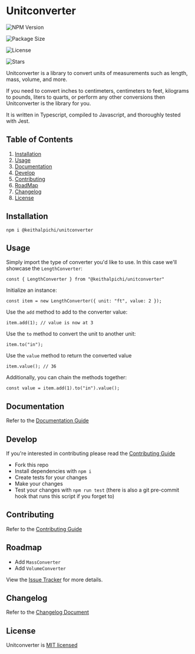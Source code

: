 # Unitconverter

![NPM Version](https://img.shields.io/npm/v/@keithalpichi/unitconverter.svg?style=for-the-badge)

![Package Size](https://img.shields.io/bundlephobia/min/@keithalpichi/unitconverter.svg?style=for-the-badge)

![License](https://img.shields.io/npm/l/@keithalpichi/unitconverter.svg?style=for-the-badge)

![Stars](https://img.shields.io/github/stars/keithalpichi/unitconverter.svg?style=for-the-badge)

Unitconverter is a library to convert units of measurements such as length, mass, volume, and more. 

If you need to convert inches to centimeters, centimeters to feet, kilograms to pounds, liters to quarts, or perform any other conversions then Unitconverter is the library for you.

It is written in Typescript, compiled to Javascript, and thoroughly tested with Jest.

## Table of Contents

1. [Installation](#installation)
1. [Usage](#usage)
1. [Documentation](#documentation)
1. [Develop](#develop)
1. [Contributing](#contributing)
1. [RoadMap](#roadmap)
1. [Changelog](#changelog)
1. [License](#license)

## Installation

`npm i @keithalpichi/unitconverter`

## Usage
Simply import the type of converter you'd like to use. In this case we'll showcase the `LengthConverter`:
```
const { LengthConverter } from "@keithalpichi/unitconverter"
```

Initialize an instance:
```
const item = new LengthConverter({ unit: "ft", value: 2 });
```

Use the `add` method to add to the converter value:
```
item.add(1); // value is now at 3
```

Use the `to` method to convert the unit to another unit:
```
item.to("in");
```

Use the `value` method to return the converted value
```
item.value(); // 36
```

Additionally, you can chain the methods together:
```
const value = item.add(1).to("in").value();
```

## Documentation

Refer to the [Documentation Guide](./DOCUMENTATION.md)

## Develop

If you're interested in contributing please read the [Contributing Guide](./CONTRIBUTING.md)

* Fork this repo
* Install dependencies with `npm i`
* Create tests for your changes
* Make your changes
* Test your changes with `npm run test` (there is also  a git pre-commit hook that runs this script if you forget to)

## Contributing

Refer to the [Contributing Guide](./CONTRIBUTING.md)

## Roadmap

- Add `MassConverter`
- Add `VolumeConverter`

View the [Issue Tracker](https://github.com/keithalpichi/unitconverter/projects/1) for more details.

## Changelog

Refer to the [Changelog Document](./CHANGELOG.md)

## License

Unitconverter is [MIT licensed](./LICENSE)
